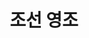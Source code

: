 ---
layout: hubs
key: Q485009
title: 조선 영조
name: 조선 영조
image: http://commons.wikimedia.org/wiki/Special:FilePath/Korea-Yeongjo-King%20of%20Joseon-c1.jpg
description: 조선의 21대 임금
score: 0.0019796312132927185
degree: 18
---
